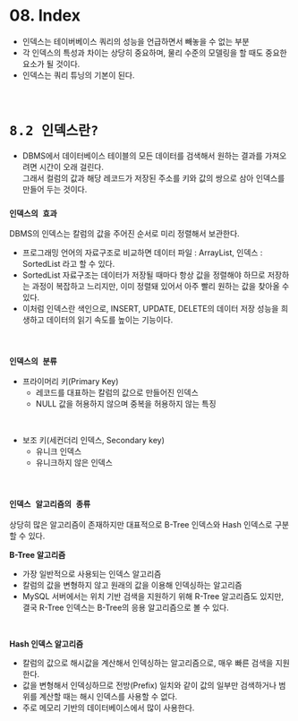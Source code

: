 # 08. Index

- 인덱스는 테이버베이스 쿼리의 성능을 언급하면서 빼놓을 수 없는 부분
- 각 인덱스의 특성과 차이는 상당히 중요하며, 물리 수준의 모델링을 할 때도 중요한 요소가 될 것이다.
- 인덱스는 쿼리 튜닝의 기본이 된다.

<br/>

# **`8.2 인덱스란?`**
- DBMS에서 데이터베이스 테이블의 모든 데이터를 검색해서 원하는 결과를 가져오려면 시간이 오래 걸린다.  
그래서 컬럼의 값과 해당 레코드가 저장된 주소를 키와 값의 쌍으로 삼아 인덱스를 만들어 두는 것이다.

### **`인덱스의 효과`**
DBMS의 인덱스는 칼럼의 값을 주어진 순서로 미리 정렬해서 보관한다.
- 프로그래밍 언어의 자료구조로 비교하면 데이터 파일 : ArrayList, 인덱스 : SortedList 라고 할 수 있다.
- SortedList 자료구조는 데이터가 저장될 때마다 항상 값을 정렬해야 하므로 저장하는 과정이 복잡하고 느리지만, 이미 정렬돼 있어서 아주 빨리 원하는 값을 찾아올 수 있다.
- 이처럼 인덱스란 색인으로, INSERT, UPDATE, DELETE의 데이터 저장 성능을 희생하고 데이터의 읽기 속도를 높이는 기능이다.

<br/>

### **`인덱스의 분류`**
- 프라이머리 키(Primary Key)
    - 레코드를 대표하는 칼럼의 값으로 만들어진 인덱스
    - NULL 값을 허용하지 않으며 중복을 허용하지 않는 특징

<br/>

- 보조 키(세컨더리 인덱스, Secondary key)
    - 유니크 인덱스
    - 유니크하지 않은 인덱스

<br/>

### **`인덱스 알고리즘의 종류`**
상당히 많은 알고리즘이 존재하지만 대표적으로 B-Tree 인덱스와 Hash 인덱스로 구분할 수 있다.

**B-Tree 알고리즘**
- 가장 일반적으로 사용되는 인덱스 알고리즘
- 칼럼의 값을 변형하지 않고 원래의 값을 이용해 인덱싱하는 알고리즘
- MySQL 서버에서는 위치 기반 검색을 지원하기 위해 R-Tree 알고리즘도 있지만, 결국 R-Tree 인덱스는 B-Tree의 응용 알고리즘으로 볼 수 있다.

<br/>

**Hash 인덱스 알고리즘**
- 칼럼의 값으로 해시값을 계산해서 인덱싱하는 알고리즘으로, 매우 빠른 검색을 지원한다.
- 값을 변형해서 인덱싱하므로 전방(Prefix) 일치와 같이 값의 일부만 검색하거나 범위를 계산할 때는 해시 인덱스를 사용할 수 없다.
- 주로 메모리 기반의 데이터베이스에서 많이 사용한다.
